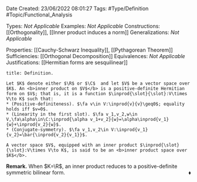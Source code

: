 <div class="topSpace"></div>

Date Created: 23/06/2022 08:01:27
Tags: #Type/Definition #Topic/Functional_Analysis

Types: <i>Not Applicable</i>
Examples: <i>Not Applicable</i>
Constructions: [[Orthogonality]], [[Inner product induces a norm]]
Generalizations: <i>Not Applicable</i>

Properties: [[Cauchy-Schwarz Inequality]], [[Pythagorean Theorem]]
Sufficiencies: [[Orthogonal Decomposition]]
Equivalences: <i>Not Applicable</i>
Justifications: [[Hermitian forms are sesquilinear]]

``` ad-Definition
title: Definition.

Let $K$ denote either $\R$ or $\C$  and let $V$ be a vector space over $K$. An <b>inner product on $V$</b> is a positive-definite Hermitian form on $V$; that is, it is a function $\inprod{\slot}{\slot}:V\times V\to K$ such that:
* (Positive-definiteness). $\fa v\in V:\inprod{v}{v}\geq0$; equality holds iff $v=0$.
* (Linearity in the first slot). $\fa v_1,v_2,w\in V,\fa\alpha\in\C:\inprod{\alpha v_1+v_2}{w}=\alpha\inprod{v_1}{w}+\inprod{v_2}{w}$.
* (Conjugate-symmetry). $\fa v_1,v_2\in V:\inprod{v_1}{v_2}=\bar{\inprod{v_2}{v_1}}$.

A vector space $V$, equipped with an inner product $\inprod{\slot}{\slot}:V\times V\to K$, is said to be an <b>inner product space over $K$</b>.

```

<b>Remark.</b> When $K=\R$, an inner product reduces to a positive-definite symmetric bilinear form.<span style="float:right;">$\blacklozenge$</span>
